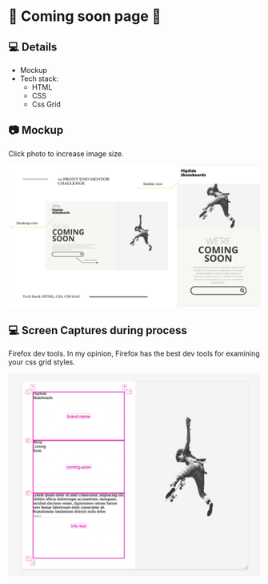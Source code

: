# 🎨 Coming soon page 🎨

## 💻 Details
- Mockup 
- Tech stack: 
    - HTML 
    - CSS 
    - Css Grid

## 📷 Mockup 
<p>Click photo to increase image size.</p>
    <p float="left">
    <img src="./images/Mockup.png" width="800" alt="mockup photo"/>
</p>    

## 💻 Screen Captures during process 
<p>Firefox dev tools. In my opinion, Firefox has the best dev tools for examining your css grid styles.</p>
<img src="./images/DevTools.png" width ="800">